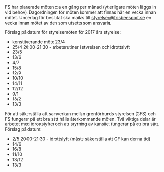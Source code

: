 FS har planerade möten c:a en gång per månad (ytterligare möten läggs in vid behov). Dagordningen för möten kommer att finnas här en vecka innan mötet. 
Underlag för beslutat ska  mailas till styrelsen@frisbeesport.se en vecka innan mötet av den som utsetts som ansvarig.

Förslag på datum för styrelsemöten för 2017 års styrelse:
* konstituerande möte 23/4
* 25/4 20:00-21:30 - arbetsrutiner i styrelsen och idrottslyft
* 23/5
* 13/6
* 4/7
* 15/8
* 12/9
* 10/10
* 14/11
* 12/12
* 9/1
* 13/2
* 13/3

För att säkerställa att samverkan mellan grenförbunds styrelsen (GFS) och FS fungerar på ett bra sätt hålls återkommande möten. Två viktiga
delar är arbetet med idrottslyftet och att styrning av kansliet fungerar på ett bra sätt. Förslag på datum:

* 2/5 20:00-21:30 - idrottslyft (måste säkerställa att GF kan denna tid)
* 14/6
* 16/8
* 11/10
* 13/12
* 13/3
